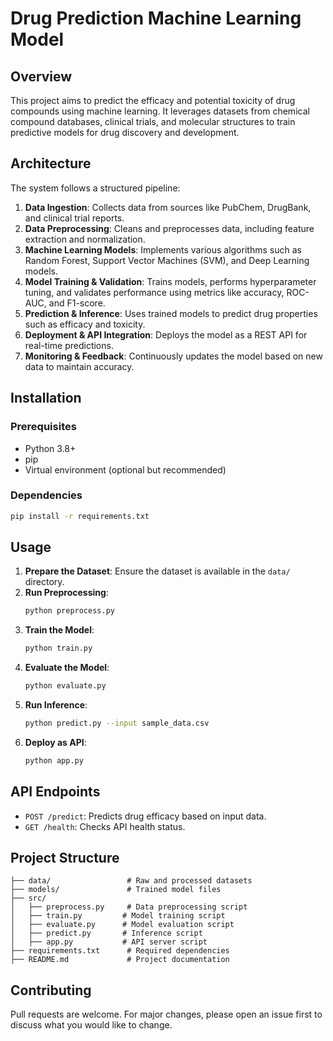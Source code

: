 # Drug Prediction Machine Learning Model

## Overview
This project aims to predict the efficacy and potential toxicity of drug compounds using machine learning. It leverages datasets from chemical compound databases, clinical trials, and molecular structures to train predictive models for drug discovery and development.

## Architecture
The system follows a structured pipeline:

1. **Data Ingestion**: Collects data from sources like PubChem, DrugBank, and clinical trial reports.
2. **Data Preprocessing**: Cleans and preprocesses data, including feature extraction and normalization.
3. **Machine Learning Models**: Implements various algorithms such as Random Forest, Support Vector Machines (SVM), and Deep Learning models.
4. **Model Training & Validation**: Trains models, performs hyperparameter tuning, and validates performance using metrics like accuracy, ROC-AUC, and F1-score.
5. **Prediction & Inference**: Uses trained models to predict drug properties such as efficacy and toxicity.
6. **Deployment & API Integration**: Deploys the model as a REST API for real-time predictions.
7. **Monitoring & Feedback**: Continuously updates the model based on new data to maintain accuracy.

## Installation

### Prerequisites
- Python 3.8+
- pip
- Virtual environment (optional but recommended)

### Dependencies
```bash
pip install -r requirements.txt
```

## Usage

1. **Prepare the Dataset**: Ensure the dataset is available in the `data/` directory.
2. **Run Preprocessing**:
   ```bash
   python preprocess.py
   ```
3. **Train the Model**:
   ```bash
   python train.py
   ```
4. **Evaluate the Model**:
   ```bash
   python evaluate.py
   ```
5. **Run Inference**:
   ```bash
   python predict.py --input sample_data.csv
   ```
6. **Deploy as API**:
   ```bash
   python app.py
   ```

## API Endpoints
- `POST /predict`: Predicts drug efficacy based on input data.
- `GET /health`: Checks API health status.

## Project Structure
```
├── data/                 # Raw and processed datasets
├── models/               # Trained model files
├── src/
│   ├── preprocess.py     # Data preprocessing script
│   ├── train.py         # Model training script
│   ├── evaluate.py      # Model evaluation script
│   ├── predict.py       # Inference script
│   ├── app.py           # API server script
├── requirements.txt      # Required dependencies
├── README.md             # Project documentation
```

## Contributing
Pull requests are welcome. For major changes, please open an issue first to discuss what you would like to change.
